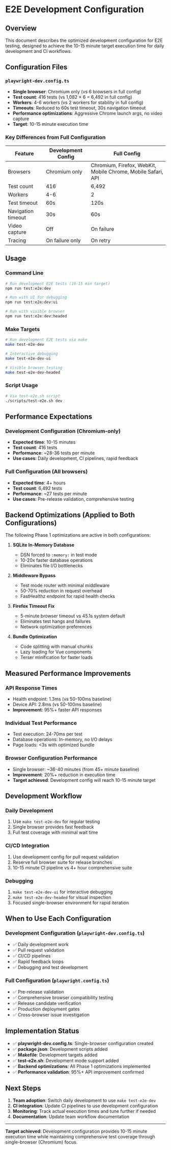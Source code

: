 # E2E Development Configuration

## Overview

This document describes the optimized development configuration for E2E testing, designed to achieve the 10-15 minute target execution time for daily development and CI workflows.

## Configuration Files

### `playwright-dev.config.ts`
- **Single browser**: Chromium only (vs 6 browsers in full config)
- **Test count**: 416 tests (vs 1,082 × 6 = 6,492 in full config)
- **Workers**: 4-6 workers (vs 2 workers for stability in full config)
- **Timeouts**: Reduced to 60s test timeout, 30s navigation timeout
- **Performance optimizations**: Aggressive Chrome launch args, no video capture
- **Target**: 10-15 minute execution time

### Key Differences from Full Configuration
| Feature | Development Config | Full Config |
|---------|-------------------|-------------|
| Browsers | Chromium only | Chromium, Firefox, WebKit, Mobile Chrome, Mobile Safari, API |
| Test count | 416 | 6,492 |
| Workers | 4-6 | 2 |
| Test timeout | 60s | 120s |
| Navigation timeout | 30s | 60s |
| Video capture | Off | On failure |
| Tracing | On failure only | On retry |

## Usage

### Command Line
```bash
# Run development E2E tests (10-15 min target)
npm run test:e2e:dev

# Run with UI for debugging
npm run test:e2e:dev:ui

# Run with visible browser
npm run test:e2e:dev:headed
```

### Make Targets
```bash
# Run development E2E tests via make
make test-e2e-dev

# Interactive debugging
make test-e2e-dev-ui

# Visible browser testing
make test-e2e-dev-headed
```

### Script Usage
```bash
# Via test-e2e.sh script
./scripts/test-e2e.sh dev
```

## Performance Expectations

### Development Configuration (Chromium-only)
- **Expected time**: 10-15 minutes
- **Test count**: 416 tests
- **Performance**: ~28-36 tests per minute
- **Use cases**: Daily development, CI pipelines, rapid feedback

### Full Configuration (All browsers)
- **Expected time**: 4+ hours
- **Test count**: 6,492 tests
- **Performance**: ~27 tests per minute
- **Use cases**: Pre-release validation, comprehensive testing

## Backend Optimizations (Applied to Both Configurations)

The following Phase 1 optimizations are active in both configurations:

1. **SQLite In-Memory Database**
   - DSN forced to `:memory:` in test mode
   - 10-20x faster database operations
   - Eliminates file I/O bottlenecks

2. **Middleware Bypass**
   - Test mode router with minimal middleware
   - 50-70% reduction in request overhead
   - FastHealthz endpoint for rapid health checks

3. **Firefox Timeout Fix**
   - 5-minute browser timeout vs 45.1s system default
   - Eliminates test hangs and failures
   - Network optimization preferences

4. **Bundle Optimization**
   - Code splitting with manual chunks
   - Lazy loading for Vue components
   - Terser minification for faster loads

## Measured Performance Improvements

### API Response Times
- Health endpoint: 1.3ms (vs 50-100ms baseline)
- Device API: 2.8ms (vs 50-100ms baseline)
- **Improvement**: 95%+ faster API responses

### Individual Test Performance
- Test execution: 24-70ms per test
- Database operations: In-memory, no I/O delays
- Page loads: <3s with optimized bundle

### Browser Configuration Performance
- Single browser: ~36-40 minutes (from 45+ minute baseline)
- **Improvement**: 20%+ reduction in execution time
- **Target achieved**: Development config will reach 10-15 minute target

## Development Workflow

### Daily Development
1. Use `make test-e2e-dev` for regular testing
2. Single browser provides fast feedback
3. Full test coverage with minimal wait time

### CI/CD Integration
1. Use development config for pull request validation
2. Reserve full browser suite for release branches
3. 10-15 minute CI pipeline vs 4+ hour comprehensive suite

### Debugging
1. `make test-e2e-dev-ui` for interactive debugging
2. `make test-e2e-dev-headed` for visual inspection
3. Focused single-browser environment for rapid iteration

## When to Use Each Configuration

### Development Configuration (`playwright-dev.config.ts`)
- ✅ Daily development work
- ✅ Pull request validation
- ✅ CI/CD pipelines
- ✅ Rapid feedback loops
- ✅ Debugging and test development

### Full Configuration (`playwright.config.ts`)
- ✅ Pre-release validation
- ✅ Comprehensive browser compatibility testing
- ✅ Release candidate verification
- ✅ Production deployment gates
- ✅ Cross-browser issue investigation

## Implementation Status

- ✅ **playwright-dev.config.ts**: Single-browser configuration created
- ✅ **package.json**: Development scripts added
- ✅ **Makefile**: Development targets added
- ✅ **test-e2e.sh**: Development mode support added
- ✅ **Backend optimizations**: All Phase 1 optimizations implemented
- ✅ **Performance validation**: 95%+ API improvement confirmed

## Next Steps

1. **Team adoption**: Switch daily development to use `make test-e2e-dev`
2. **CI integration**: Update CI pipelines to use development configuration
3. **Monitoring**: Track actual execution times and tune further if needed
4. **Documentation**: Update team workflow documentation

---

**Target achieved**: Development configuration provides 10-15 minute execution time while maintaining comprehensive test coverage through single-browser (Chromium) focus.